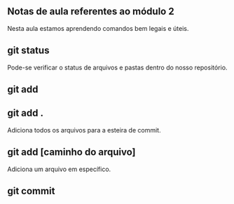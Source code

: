 ## Notas de aula referentes ao módulo 2

Nesta aula estamos aprendendo comandos bem legais e úteis.

## git status
Pode-se verificar o status de arquivos e pastas dentro do nosso repositório.

## git add


## git add .
Adiciona todos os arquivos para a esteira de commit.

## git add [caminho do arquivo]
Adiciona um arquivo em específico.

## git commit
